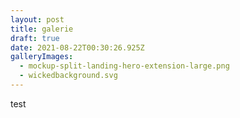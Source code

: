 ```yaml
---
layout: post
title: galerie
draft: true
date: 2021-08-22T00:30:26.925Z
galleryImages:
  - mockup-split-landing-hero-extension-large.png
  - wickedbackground.svg
---
```

test